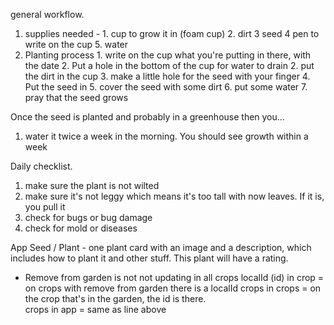 general workflow. 
  1. supplies needed - 
    1. cup to grow it in (foam cup)
    2. dirt
    3 seed
    4 pen to write on the cup
    5. water
  2. Planting process
    1. write on the cup what you're putting in there, with the date
    2. Put a hole in the bottom of the cup for water to drain
    2. put the dirt in the cup
    3. make a little hole for the seed with your finger
    4. Put the seed in
    5. cover the seed with some dirt
    6. put some water
    7. pray that the seed grows

Once the seed is planted and probably in a greenhouse then you...
  1. water it twice a week in the morning. You should see growth within a week

Daily checklist. 
  1. make sure the plant is not wilted
  2. make sure it's not leggy which means it's too tall with now leaves. If it is, you pull it
  3. check for bugs or bug damage
  4. check for mold or diseases

App
Seed / Plant - one plant card with an image and a description, which includes how to plant it
and other stuff. This plant will have a rating. 

- Remove from garden is not not updating in all crops
  localId (id) in crop = on crops with remove from garden there is a localId
  crops in crops = on the crop that's in the garden, the id is there.  
  crops in app = same as line above
